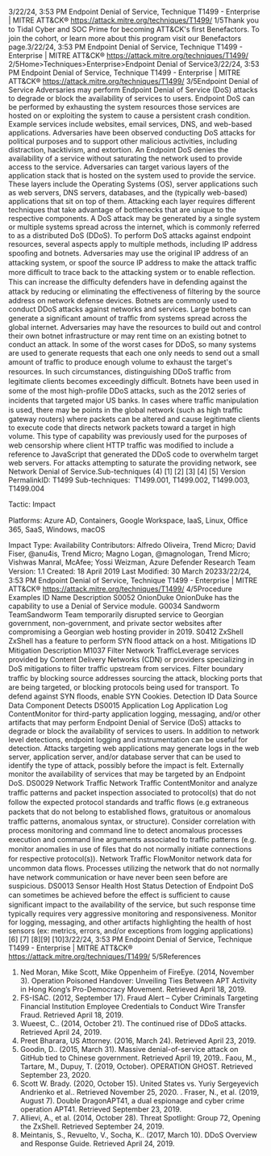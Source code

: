 3/22/24, 3:53 PM Endpoint Denial of Service, Technique T1499 - Enterprise | MITRE ATT&CK®
https://attack.mitre.org/techniques/T1499/ 1/5Thank you to Tidal Cyber and SOC Prime for becoming ATT&CK's ﬁrst Benefactors. To join the cohort, or learn more about this program visit our
Benefactors page.3/22/24, 3:53 PM Endpoint Denial of Service, Technique T1499 - Enterprise | MITRE ATT&CK®
https://attack.mitre.org/techniques/T1499/ 2/5Home>Techniques>Enterprise>Endpoint Denial of Service3/22/24, 3:53 PM Endpoint Denial of Service, Technique T1499 - Enterprise | MITRE ATT&CK®
https://attack.mitre.org/techniques/T1499/ 3/5Endpoint Denial of Service
Adversaries may perform Endpoint Denial of Service (DoS) attacks to degrade or block the availability of services to users. Endpoint DoS
can be performed by exhausting the system resources those services are hosted on or exploiting the system to cause a persistent crash
condition. Example services include websites, email services, DNS, and web-based applications. Adversaries have been observed conducting
DoS attacks for political purposes and to support other malicious activities, including distraction, hacktivism, and extortion.
An Endpoint DoS denies the availability of a service without saturating the network used to provide access to the service. Adversaries can
target various layers of the application stack that is hosted on the system used to provide the service. These layers include the Operating
Systems (OS), server applications such as web servers, DNS servers, databases, and the (typically web-based) applications that sit on top of
them. Attacking each layer requires different techniques that take advantage of bottlenecks that are unique to the respective components. A
DoS attack may be generated by a single system or multiple systems spread across the internet, which is commonly referred to as a
distributed DoS (DDoS).
To perform DoS attacks against endpoint resources, several aspects apply to multiple methods, including IP address spooﬁng and botnets.
Adversaries may use the original IP address of an attacking system, or spoof the source IP address to make the attack traﬃc more diﬃcult
to trace back to the attacking system or to enable reﬂection. This can increase the diﬃculty defenders have in defending against the attack
by reducing or eliminating the effectiveness of ﬁltering by the source address on network defense devices.
Botnets are commonly used to conduct DDoS attacks against networks and services. Large botnets can generate a signiﬁcant amount of
traﬃc from systems spread across the global internet. Adversaries may have the resources to build out and control their own botnet
infrastructure or may rent time on an existing botnet to conduct an attack. In some of the worst cases for DDoS, so many systems are used
to generate requests that each one only needs to send out a small amount of traﬃc to produce enough volume to exhaust the target's
resources. In such circumstances, distinguishing DDoS traﬃc from legitimate clients becomes exceedingly diﬃcult. Botnets have been used
in some of the most high-proﬁle DDoS attacks, such as the 2012 series of incidents that targeted major US banks.
In cases where traﬃc manipulation is used, there may be points in the global network (such as high traﬃc gateway routers) where packets
can be altered and cause legitimate clients to execute code that directs network packets toward a target in high volume. This type of
capability was previously used for the purposes of web censorship where client HTTP traﬃc was modiﬁed to include a reference to
JavaScript that generated the DDoS code to overwhelm target web servers.
For attacks attempting to saturate the providing network, see Network Denial of Service.Sub-techniques (4)
[1] [2] [3]
[4]
[5]
Version PermalinkID: T1499
Sub-techniques:  T1499.001, T1499.002, T1499.003, T1499.004

Tactic: Impact

Platforms: Azure AD, Containers, Google Workspace, IaaS, Linux, Oﬃce 365, SaaS, Windows, macOS

Impact Type: Availability
Contributors: Alfredo Oliveira, Trend Micro; David Fiser, @anu4is, Trend Micro; Magno Logan, @magnologan, Trend Micro; Vishwas
Manral, McAfee; Yossi Weizman, Azure Defender Research Team
Version: 1.1
Created: 18 April 2019
Last Modiﬁed: 30 March 20233/22/24, 3:53 PM Endpoint Denial of Service, Technique T1499 - Enterprise | MITRE ATT&CK®
https://attack.mitre.org/techniques/T1499/ 4/5Procedure Examples
ID Name Description
S0052 OnionDuke OnionDuke has the capability to use a Denial of Service module.
G0034 Sandworm
TeamSandworm Team temporarily disrupted service to Georgian government, non-government, and private sector
websites after compromising a Georgian web hosting provider in 2019.
S0412 ZxShell ZxShell has a feature to perform SYN ﬂood attack on a host.
Mitigations
ID Mitigation Description
M1037 Filter
Network
TraﬃcLeverage services provided by Content Delivery Networks (CDN) or providers specializing in DoS mitigations to
ﬁlter traﬃc upstream from services. Filter boundary traﬃc by blocking source addresses sourcing the
attack, blocking ports that are being targeted, or blocking protocols being used for transport. To defend against
SYN ﬂoods, enable SYN Cookies.
Detection
ID Data Source Data Component Detects
DS0015 Application Log Application
Log ContentMonitor for third-party application logging, messaging, and/or other artifacts that may
perform Endpoint Denial of Service (DoS) attacks to degrade or block the availability of
services to users. In addition to network level detections, endpoint logging and
instrumentation can be useful for detection. Attacks targeting web applications may
generate logs in the web server, application server, and/or database server that can be
used to identify the type of attack, possibly before the impact is felt. Externally monitor
the availability of services that may be targeted by an Endpoint DoS.
DS0029 Network Traﬃc Network Traﬃc
ContentMonitor and analyze traﬃc patterns and packet inspection associated to protocol(s) that
do not follow the expected protocol standards and traﬃc ﬂows (e.g extraneous packets
that do not belong to established ﬂows, gratuitous or anomalous traﬃc patterns,
anomalous syntax, or structure). Consider correlation with process monitoring and
command line to detect anomalous processes execution and command line arguments
associated to traﬃc patterns (e.g. monitor anomalies in use of ﬁles that do not normally
initiate connections for respective protocol(s)).
Network Traﬃc
FlowMonitor network data for uncommon data ﬂows. Processes utilizing the network that do
not normally have network communication or have never been seen before are
suspicious.
DS0013 Sensor Health Host Status Detection of Endpoint DoS can sometimes be achieved before the effect is suﬃcient to
cause signiﬁcant impact to the availability of the service, but such response time
typically requires very aggressive monitoring and responsiveness. Monitor for logging,
messaging, and other artifacts highlighting the health of host sensors (ex: metrics,
errors, and/or exceptions from logging applications)[6]
[7]
[8][9]
[10]3/22/24, 3:53 PM Endpoint Denial of Service, Technique T1499 - Enterprise | MITRE ATT&CK®
https://attack.mitre.org/techniques/T1499/ 5/5References
1. Ned Moran, Mike Scott, Mike Oppenheim of FireEye. (2014,
November 3). Operation Poisoned Handover: Unveiling Ties
Between APT Activity in Hong Kong’s Pro-Democracy
Movement. Retrieved April 18, 2019.
2. FS-ISAC. (2012, September 17). Fraud Alert – Cyber Criminals
Targeting Financial Institution Employee Credentials to
Conduct Wire Transfer Fraud. Retrieved April 18, 2019.
3. Wueest, C.. (2014, October 21). The continued rise of DDoS
attacks. Retrieved April 24, 2019.
4. Preet Bharara, US Attorney. (2016, March 24). Retrieved April
23, 2019.
5. Goodin, D.. (2015, March 31). Massive denial-of-service attack
on GitHub tied to Chinese government. Retrieved April 19,
2019.. Faou, M., Tartare, M., Dupuy, T. (2019, October). OPERATION
GHOST. Retrieved September 23, 2020.
7. Scott W. Brady. (2020, October 15). United States vs. Yuriy
Sergeyevich Andrienko et al.. Retrieved November 25, 2020.
. Fraser, N., et al. (2019, August 7). Double DragonAPT41, a
dual espionage and cyber crime operation APT41. Retrieved
September 23, 2019.
9. Allievi, A., et al. (2014, October 28). Threat Spotlight: Group 72,
Opening the ZxShell. Retrieved September 24, 2019.
10. Meintanis, S., Revuelto, V., Socha, K.. (2017, March 10). DDoS
Overview and Response Guide. Retrieved April 24, 2019.